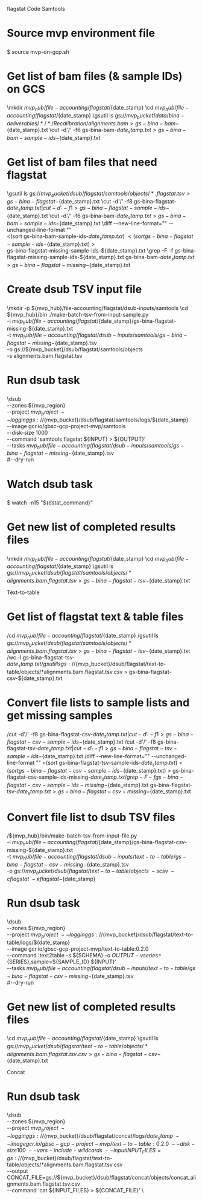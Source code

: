 flagstat
Code
Samtools
#####
# Source mvp environment file
#####
$ source mvp-on-gcp.sh

#####
# Get list of bam files (& sample IDs) on GCS
#####
\mkdir ${mvp_hub}/file-accounting/flagstat/${date_stamp}
\cd ${mvp_hub}/file-accounting/flagstat/${date_stamp}
\gsutil ls gs://${mvp_bucket}/data/bina-deliverables/*/*/Recalibration/alignments.bam > gs-bina-bam-${date_stamp}.txt
\cut -d'/' -f6 gs-bina-bam-${date_stamp}.txt > gs-bina-bam-sample-ids-${date_stamp}.txt

#####
# Get list of bam files that need flagstat
#####
\gsutil ls gs://${mvp_bucket}/dsub/flagstat/samtools/objects/*.flagstat.tsv > gs-bina-flagstat-${date_stamp}.txt
\cut -d'/' -f8 gs-bina-flagstat-${date_stamp}.txt | cut -d'_' -f1 > gs-bina-flagstat-sample-ids-${date_stamp}.txt
\cut -d'/' -f6 gs-bina-bam-${date_stamp}.txt > gs-bina-bam-sample-ids-${date_stamp}.txt
\diff --new-line-format="" --unchanged-line-format "" \
<(sort gs-bina-bam-sample-ids-${date_stamp}.txt) \
<(sort gs-bina-flagstat-sample-ids-${date_stamp}.txt) > \
gs-bina-flagstat-missing-sample-ids-${date_stamp}.txt
\grep -F -f gs-bina-flagstat-missing-sample-ids-${date_stamp}.txt gs-bina-bam-${date_stamp}.txt > gs-bina-flagstat-missing-${date_stamp}.txt

#####
# Create dsub TSV input file
#####
\mkdir -p ${mvp_hub}/file-accounting/flagstat/dsub-inputs/samtools
\cd ${mvp_hub}/bin
\./make-batch-tsv-from-input-sample.py \
-i ${mvp_hub}/file-accounting/flagstat/${date_stamp}/gs-bina-flagstat-missing-${date_stamp}.txt \
-t ${mvp_hub}/file-accounting/flagstat/dsub-inputs/samtools/gs-bina-flagstat-missing-${date_stamp}.tsv \
-o gs://${mvp_bucket}/dsub/flagstat/samtools/objects \
-s alignments.bam.flagstat.tsv

#####
# Run dsub task
#####
\dsub \
--zones ${mvp_region} \
--project ${mvp_project} \
--logging gs://${mvp_bucket}/dsub/flagstat/samtools/logs/${date_stamp} \
--image gcr.io/gbsc-gcp-project-mvp/samtools \
--disk-size 1000 \
--command 'samtools flagstat ${INPUT} > ${OUTPUT}' \
--tasks ${mvp_hub}/file-accounting/flagstat/dsub-inputs/samtools/gs-bina-flagstat-missing-${date_stamp}.tsv \
#--dry-run

#####
# Watch dsub task
#####
$ watch -n15 "${dstat_command}"

#####
# Get new list of completed results files
#####
\mkdir ${mvp_hub}/file-accounting/flagstat/${date_stamp}
\cd ${mvp_hub}/file-accounting/flagstat/${date_stamp}
\gsutil ls gs://${mvp_bucket}/dsub/flagstat/samtools/objects/*alignments.bam.flagstat.tsv > gs-bina-flagstat-tsv-${date_stamp}.txt

Text-to-table

#####
# Get list of flagstat text & table files
#####
/cd ${mvp_hub}/file-accounting/flagstat/${date_stamp}
/gsutil ls gs://${mvp_bucket}/dsub/flagstat/samtools/objects/*alignments.bam.flagstat.tsv > gs-bina-flagstat-tsv-${date_stamp}.txt
/wc -l gs-bina-flagstat-tsv-${date_stamp}.txt
/gsutil ls gs://${mvp_bucket}/dsub/flagstat/text-to-table/objects/*alignments.bam.flagstat.tsv.csv > gs-bina-flagstat-csv-${date_stamp}.txt

#####
# Convert file lists to sample lists and get missing samples
#####
/cut -d'/' -f8 gs-bina-flagstat-csv-${date_stamp}.txt | cut -d'_' -f1 > gs-bina-flagstat-csv-sample-ids-${date_stamp}.txt
/cut -d'/' -f8 gs-bina-flagstat-tsv-${date_stamp}.txt | cut -d'_' -f1 > gs-bina-flagstat-tsv-sample-ids-${date_stamp}.txt
/diff --new-line-format="" --unchanged-line-format "" <(sort gs-bina-flagstat-tsv-sample-ids-${date_stamp}.txt) <(sort gs-bina-flagstat-csv-sample-ids-${date_stamp}.txt) > gs-bina-flagstat-csv-sample-ids-missing-${date_stamp}.txt
/grep -F -f gs-bina-flagstat-csv-sample-ids-missing-${date_stamp}.txt gs-bina-flagstat-tsv-${date_stamp}.txt > gs-bina-flagstat-csv-missing-${date_stamp}.txt

#####
# Convert file list to dsub TSV files
#####
/${mvp_hub}/bin/make-batch-tsv-from-input-file.py \
-i ${mvp_hub}/file-accounting/flagstat/${date_stamp}/gs-bina-flagstat-csv-missing-${date_stamp}.txt \
-t ${mvp_hub}/file-accounting/flagstat/dsub-inputs/text-to-table/gs-bina-flagstat-csv-missing-${date_stamp}.tsv \
-o gs://${mvp_bucket}/dsub/flagstat/text-to-table/objects \
-s csv \
-c flagstat \
-e flagstat-${date_stamp}

#####
# Run dsub task
#####
\dsub \
--zones ${mvp_region} \
--project ${mvp_project} \
--logging gs://${mvp_bucket}/dsub/flagstat/text-to-table/logs/${date_stamp} \
--image gcr.io/gbsc-gcp-project-mvp/text-to-table:0.2.0 \
--command 'text2table -s ${SCHEMA} -o ${OUTPUT} -v series=${SERIES},sample=${SAMPLE_ID} ${INPUT}' \
--tasks ${mvp_hub}/file-accounting/flagstat/dsub-inputs/text-to-table/gs-bina-flagstat-csv-missing-${date_stamp}.tsv \
#--dry-run

#####
# Get new list of completed results files
#####
\cd ${mvp_hub}/file-accounting/flagstat/${date_stamp}
\gsutil ls gs://${mvp_bucket}/dsub/flagstat/text-to-table/objects/*alignments.bam.flagstat.tsv.csv > gs-bina-flagstat-csv-${date_stamp}.txt

Concat

#####
# Run dsub task
#####
\dsub \
--zones ${mvp_region} \
--project ${mvp_project} \
--logging gs://${mvp_bucket}/dsub/flagstat/concat/logs/${date_stamp} \
--image gcr.io/gbsc-gcp-project-mvp/text-to-table:0.2.0 \
--disk-size 100 \
--vars-include-wildcards \
--input INPUT_FILES=gs://${mvp_bucket}/dsub/flagstat/text-to-table/objects/*alignments.bam.flagstat.tsv.csv \
--output CONCAT_FILE=gs://${mvp_bucket}/dsub/flagstat/concat/objects/concat_alignments.bam.flagstat.tsv.csv \
--command 'cat ${INPUT_FILES} > ${CONCAT_FILE}' \

